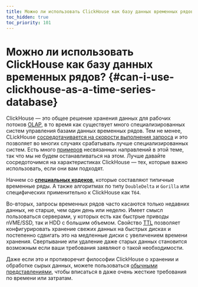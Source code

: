 ```yaml
---
title: Можно ли использовать ClickHouse как базу данных временных рядов??
toc_hidden: true
toc_priority: 101
---
```


# Можно ли использовать ClickHouse как базу данных временных рядов? {#can-i-use-clickhouse-as-a-time-series-database}

ClickHouse — это общее решение хранения данных для рабочих потоков [OLAP](../../faq/general/olap.md), в то время как существует много специализированных систем управления базами данных временных рядов. Тем не менее, CLickHouse [сосредотачивается на скорости выполнения запроса](../../faq/general/why-clickhouse-is-so-fast.md) и это позволяет во многих случаях срабатывать лучше специализированных систем. Есть много [примеров](https://medium.com/@AltinityDB/clickhouse-for-time-series-scalability-benchmarks-e181132a895b) несвязанных направлений в этой теме, так что мы не будем останавливаться на этом. Лучше давайте сосредоточимся на характеристиках ClickHouse — тех, которые важно использовать, если они вам подходят.

Начнем со **[специальных кодеков](../../sql-reference/statements/create/table.md#create-query-specialized-codecs)**, которые составляют типичные временные ряды. А также алгоритмах по типу `DoubleDelta` и `Gorilla` или специфических применительно к ClickHouse как `T64`.

Во-вторых, запросы временных рядов часто касаются только недавних данных, не старше, чем один день или неделю. Имеет смысл пользоваться серверами, у которых есть как быстрые приводы nVME/SSD, так и HDD с большим объемом. Свойство [TTL](../../engines/table-engines/mergetree-family/mergetree.md#table_engine-mergetree-multiple-volumes) позволяет конфигурировать хранение свежих данных на быстрых дисках и постепенно сдвигать это на медленные диски с увеличением времени хранения. Свертывание или удаление даже старых данных становится возможным если ваши требования заявляют о такой необходимости.

Даже если это и противоречит философии ClickHouse о хранении и обработке сырых данных, можете пользоваться [обычными представлениями](../../sql-reference/statements/create/view.md), чтобы вписаться в даже очень жесткие требования по времени или затратам.
